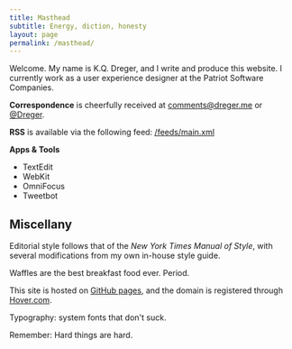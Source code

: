 ```yaml
---
title: Masthead
subtitle: Energy, diction, honesty 
layout: page
permalink: /masthead/
---
```

Welcome. My name is K.Q. Dreger, and I write and produce this website. I currently work as a user experience designer at the Patriot Software Companies. 

**Correspondence** is cheerfully received at <comments@dreger.me> or [@Dreger](https://twitter.com/dreger). 

**RSS** is available via the following feed: [/feeds/main.xml](/feeds/main.xml)

**Apps &amp; Tools** 

- TextEdit
- WebKit
- OmniFocus
- Tweetbot

## Miscellany  

Editorial style follows that of the _New York Times Manual of Style_, with several modifications from my own in-house style guide. 

Waffles are the best breakfast food ever. Period. 

This site is hosted on [GitHub pages](https://pages.github.com/), and the domain is registered through [Hover.com](http://hover.com). 

Typography: system fonts that don't suck. 

Remember: Hard things are hard.